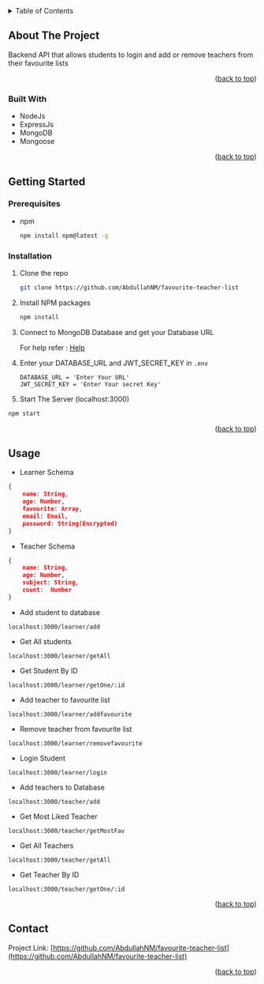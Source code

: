 


<!-- TABLE OF CONTENTS -->
<details>
  <summary>Table of Contents</summary>
  <ol>
    <li>
      <a href="#about-the-project">About The Project</a>
      <ul>
        <li><a href="#built-with">Built With</a></li>
      </ul>
    </li>
    <li>
      <a href="#getting-started">Getting Started</a>
      <ul>
        <li><a href="#prerequisites">Prerequisites</a></li>
        <li><a href="#installation">Installation</a></li>
      </ul>
    </li>
    <li><a href="#usage">Usage</a></li>
    <li><a href="#contact">Contact</a></li>
  </ol>
</details>



<!-- ABOUT THE PROJECT -->
## About The Project


Backend API that allows students to login and add or remove teachers from their favourite lists

<p align="right">(<a href="#readme-top">back to top</a>)</p>



### Built With


* NodeJs
* ExpressJs
* MongoDB
* Mongoose

<p align="right">(<a href="#readme-top">back to top</a>)</p>



<!-- GETTING STARTED -->
## Getting Started
### Prerequisites


* npm
  ```sh
  npm install npm@latest -g
  ```

### Installation



1. Clone the repo
   ```sh
   git clone https://github.com/AbdullahNM/favourite-teacher-list
   ```
2. Install NPM packages
   ```sh
   npm install
   ```
3. Connect to MongoDB Database and get your Database URL 

   For help refer : [Help](https://www.mongodb.com/docs/guides/atlas/connection-string)
4. Enter your DATABASE_URL and JWT_SECRET_KEY in `.env`
   ```env
   DATABASE_URL = 'Enter Your URL'
   JWT_SECRET_KEY = 'Enter Your secret Key'
   ```
5. Start The Server (localhost:3000) 
 ```sh
 npm start
 ```

<p align="right">(<a href="#readme-top">back to top</a>)</p>



<!-- USAGE EXAMPLES -->
## Usage

* Learner Schema
```json
{
    name: String,
    age: Number,
    favourite: Array,
    email: Email,
    password: String(Encrypted)
}
```

* Teacher Schema
```json
{
    name: String,
    age: Number,
    subject: String,
    count:  Number
}
```

* Add student to database
```
localhost:3000/learner/add
```

* Get All students
```
localhost:3000/learner/getAll
```

* Get Student By ID
```
localhost:3000/learner/getOne/:id
```
* Add teacher to favourite list
```
localhost:3000/learner/addfavourite
```
* Remove teacher from favourite list
```
localhost:3000/learner/removefavourite
```

* Login Student
```
localhost:3000/learner/login
```

* Add teachers to Database
```
localhost:3000/teacher/add
```

* Get Most Liked Teacher
```
localhost:3000/teacher/getMostFav
```

* Get All Teachers
```
localhost:3000/teacher/getAll
```

* Get Teacher By ID
```
localhost:3000/teacher/getOne/:id
```


<p align="right">(<a href="#readme-top">back to top</a>)</p>

<!-- CONTACT -->
## Contact


Project Link: [https://github.com/AbdullahNM/favourite-teacher-list](https://github.com/AbdullahNM/favourite-teacher-list)

<p align="right">(<a href="#readme-top">back to top</a>)</p>






